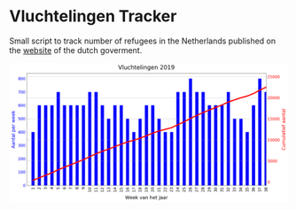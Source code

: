 # Vluchtelingen Tracker
Small script to track number of refugees in the Netherlands published on the [website](https://www.rijksoverheid.nl/documenten/publicaties/2019/01/14/de-asielinstroom-per-week-2019) of the dutch goverment.
 
<img src="https://github.com/stephansmit/vluchtelingen_tracker/raw/master/vluchtelingen.png"/>
     
